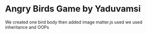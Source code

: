 # Angry Birds Game by Yaduvamsi

We created one bird body
then added image
matter.js used
we used inheritance and OOPs
